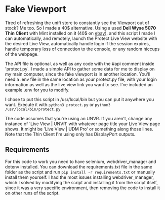 # Fake Viewport

Tired of refreshing the unifi store to constantly see the Viewport out of stock? Me too. So I made a 40$ alternative.
Using a used **Dell Wyse 5070 Thin Client** with Mint installed on it (40$ on [ebay](https://www.ebay.com/itm/115791180422)), and this script I made
I can automatically, and remotely, launch the Protect Live View website with the desired Live View, automatically handle login if the session expires, handle temporary loss of connection to the console, or any random hiccups of the webpage.

The API file is optional, as well as any code with the #api comment inside 'protect.py'. I made a simple API to gather some data for me to display on my main computer, since the fake viewport is in another location.
You'll need a .env file in the same location as your protect.py file, with your login information as well as the live view link you want to see.
I've included an example .env for you to modify.

I chose to put this script in /usr/local/bin but you can put it anywhere you want.
Execute it with `python3 protect.py` or `python3 /usr/local/bin/protect.py`

The code assumes that you're using an UNVR. If you aren't, change any instance of 'Live View | UNVR' with whatever page title your Live View page shows. It might be 'Live View | UDM Pro' or something along those lines. 
Note that the Thin Client I'm using only has DisplayPort outputs.

## Requirements

For this code to work you need to have selenium, webdriver_manager and dotenv installed. You can download the requirements.txt file in the same folder as the script and run `pip install -r requirements.txt` or manually install them yourself. I had the most issues installing webdriver_manager, which I solved by modifying the script and installing it from the script itself, since it was a very specific environment, then removing the code to install it on other runs of the script. 
